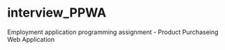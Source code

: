 # interview_PPWA
Employment application programming assignment - Product Purchaseing Web Application
